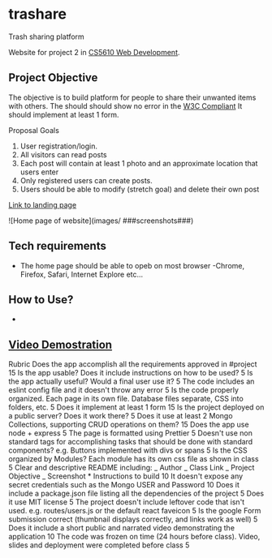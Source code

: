 # trashare

Trash sharing platform

Website for project 2 in [CS5610 Web Development](https://johnguerra.co/classes/webDevelopment_fall_2021/).

## Project Objective

The objective is to build platform for people to share their unwanted items with others.
The should should show no error in the [W3C Compliant](https://validator.w3.org/#validate_by_input)
It should implement at least 1 form.

Proposal Goals

1. User registration/login.
2. All visitors can read posts
3. Each post will contain at least 1 photo and an approximate location that users enter
4. Only registered users can create posts.
5. Users should be able to modify (stretch goal) and delete their own post

[Link to landing page](####LINK####)

![Home page of website](images/ ###screenshots###)

## Tech requirements

- The home page should be able to opeb on most browser
  -Chrome, Firefox, Safari, Internet Explore etc...

## How to Use?

-

## [Video Demostration](####LINK####)

Rubric
Does the app accomplish all the requirements approved in #project 15
Is the app usable? Does it include instructions on how to be used? 5
Is the app actually useful? Would a final user use it? 5
The code includes an eslint config file and it doesn't throw any error 5
Is the code properly organized. Each page in its own file. Database files separate, CSS into folders, etc. 5
Does it implement at least 1 form 15
Is the project deployed on a public server? Does it work there? 5
Does it use at least 2 Mongo Collections, supporting CRUD operations on them? 15
Does the app use node + express 5
The page is formatted using Prettier 5
Doesn't use non standard tags for accomplishing tasks that should be done with standard components? e.g. Buttons implemented with divs or spans 5
Is the CSS organized by Modules? Each module has its own css file as shown in class 5
Clear and descriptive README including: _ Author _ Class Link _ Project Objective _ Screenshot \* Instructions to build 10
It doesn't expose any secret credentials such as the Mongo USER and Password 10
Does it include a package.json file listing all the dependencies of the project 5
Does it use MIT license 5
The project doesn't include leftover code that isn't used. e.g. routes/users.js or the default react faveicon 5
Is the google Form submission correct (thumbnail displays correctly, and links work as well) 5
Does it include a short public and narrated video demonstrating the application 10
The code was frozen on time (24 hours before class). Video, slides and deployment were completed before class 5

